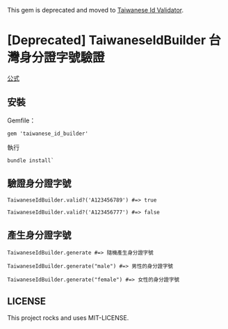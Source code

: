 
This gem is deprecated and moved to [Taiwanese Id Validator](https://github.com/wayne5540/taiwanese_id_validator).


# [Deprecated] TaiwaneseIdBuilder 台灣身分證字號驗證

[公式](https://zh.wikipedia.org/wiki/%E4%B8%AD%E8%8F%AF%E6%B0%91%E5%9C%8B%E5%9C%8B%E6%B0%91%E8%BA%AB%E5%88%86%E8%AD%89)

## 安裝

Gemfile：

```
gem 'taiwanese_id_builder'
```

執行

```
bundle install`
```

## 驗證身分證字號

```
TaiwaneseIdBuilder.valid?('A123456789') #=> true
```

```
TaiwaneseIdBuilder.valid?('A123456777') #=> false
```
## 產生身分證字號

```
TaiwaneseIdBuilder.generate #=> 隨機產生身分證字號
```

```
TaiwaneseIdBuilder.generate("male") #=> 男性的身分證字號
```

```
TaiwaneseIdBuilder.generate("female") #=> 女性的身分證字號
```


## LICENSE

This project rocks and uses MIT-LICENSE.